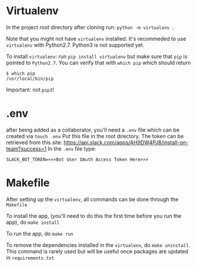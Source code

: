# Virtualenv
In the project root directory after cloning run:  `python -m virtualenv .` 

Note that you might not have `virtualenv` installed. 
It's recommeded to use `virtualenv` with Python2.7. Python3 is not supported yet. 

To install `virtualenv`:
run `pip install virtualenv` but make sure that `pip` is pointed to `Python2.7`. You can verify
that with `which pip` which should return

```
$ which pip
/usr/local/bin/pip
```

Important: not `pip3`!

# .env
after being added as a collaborator, you'll need a `.env` file which can be created via `touch .env`
Put this file in the root directory. The token can be retrieved from this site: https://api.slack.com/apps/AH9DW4PJ8/install-on-team?success=1
In the `.env` file type:

```
SLACK_BOT_TOKEN=<<<Bot User OAuth Access Token Here>>>
```

# Makefile
After setting up the `virtualenv`, all commands can be done through the `Makefile`

To install the app, (you'll need to do this the first time before you run the app), do
`make install`

To run the app, do `make run`

To remove the dependencies installed in the `virtualenv`, do `make uninstall`. This command
is rarely used but will be useful once packages are updated in `requirements.txt`
